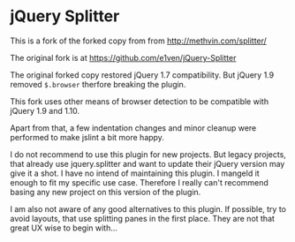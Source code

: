 # jQuery Splitter

This is a fork of the forked copy from from http://methvin.com/splitter/

The original fork is at https://github.com/e1ven/jQuery-Splitter

The original forked copy restored jQuery 1.7 compatibility. But jQuery
1.9 removed `$.browser` therfore breaking the plugin.

This fork uses other means of browser detection to be compatible with
jQuery 1.9 and 1.10.

Apart from that, a few indentation changes and minor cleanup were
performed to make jslint a bit more happy.

I do not recommend to use this plugin for new projects. But legacy
projects, that already use jquery.splitter and want to update their
jQuery version may give it a shot. I have no intend of maintaining this 
plugin. I mangeld it enough to fit my specific use case. Therefore I
really can't recommend basing any new project on this version of the
plugin.

I am also not aware of any good alternatives to this plugin. If possible, 
try to avoid layouts, that use splitting panes in the
first place. They are not that great UX wise to begin with...
